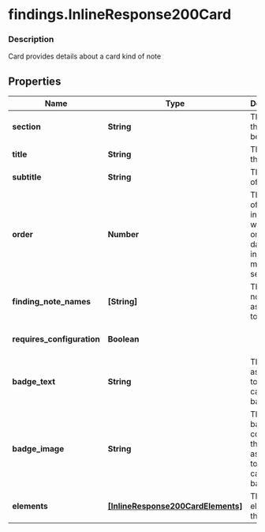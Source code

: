 # findings.InlineResponse200Card

### Description

Card provides details about a card kind of note

## Properties
Name | Type | Description | Notes
------------ | ------------- | ------------- | -------------
**section** | **String** | The section this card belongs to | 
**title** | **String** | The title of this card | 
**subtitle** | **String** | The subtitle of this card | 
**order** | **Number** | The order of the card in which it will appear on SA dashboard in the mentioned section | [optional] 
**finding_note_names** | **[String]** | The finding note names associated to this card | 
**requires_configuration** | **Boolean** |  | [optional] [default to false]
**badge_text** | **String** | The text associated to the card&#39;s badge | [optional] 
**badge_image** | **String** | The base64 content of the image associated to the card&#39;s badge | [optional] 
**elements** | [**[InlineResponse200CardElements]**](InlineResponse200CardElements.md) | The elements of this card | 

